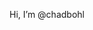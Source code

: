 Hi, I’m @chadbohl





<!---

How to reach me: 

chadbohl/chadbohl is a ✨ special ✨ repository because its `README.md` (this file) appears on your GitHub profile.
You can click the Preview link to take a look at your changes.
--->
